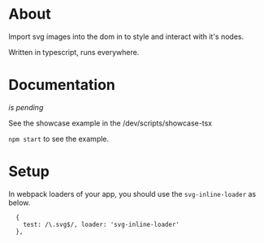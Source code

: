 # About
Import svg images into the dom in to style and interact with it's nodes.

Written in typescript, runs everywhere.

# Documentation
_is pending_

See the showcase example in the /dev/scripts/showcase-tsx

`npm start` to see the example.

# Setup

In webpack loaders of your app, you should use the `svg-inline-loader` as below.

```
  {
    test: /\.svg$/, loader: 'svg-inline-loader'
  },
```